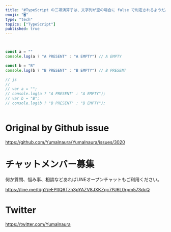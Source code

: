 ```yaml
---
title: "#TypeScript の三項演算子は、文字列が空の場合に false で判定されるようだ。というか javascript でも同じ挙動みた"
emoji: "🖥"
type: "tech"
topics: ["TypeScript"]
published: true
---
```


```typescript


const a = ""
console.log(a ? "A PRESENT" : "A EMPTY") // A EMPTY

const b = "B"
console.log(b ? "B PRESENT" : "B EMPTY") // B PRESENT

// js
//
// var a = "";
// console.log(a ? "A PRESENT" : "A EMPTY");
// var b = "B";
// console.log(b ? "B PRESENT" : "B EMPTY");



```

# Original by Github issue

https://github.com/YumaInaura/YumaInaura/issues/3020








<!-- Update From Qiita API -->

# チャットメンバー募集


何か質問、悩み事、相談などあればLINEオープンチャットもご利用ください。

https://line.me/ti/g2/eEPltQ6Tzh3pYAZV8JXKZqc7PJ6L0rpm573dcQ





# Twitter


https://twitter.com/YumaInaura


<!-- Update From Qiita API -->


